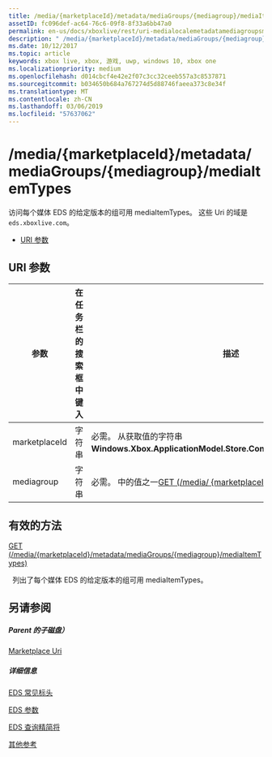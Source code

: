 ```yaml
---
title: /media/{marketplaceId}/metadata/mediaGroups/{mediagroup}/mediaItemTypes
assetID: fc096def-ac64-76c6-09f8-8f33a6bb47a0
permalink: en-us/docs/xboxlive/rest/uri-medialocalemetadatamediagroupsmediaitemtypes.html
description: " /media/{marketplaceId}/metadata/mediaGroups/{mediagroup}/mediaItemTypes"
ms.date: 10/12/2017
ms.topic: article
keywords: xbox live, xbox, 游戏, uwp, windows 10, xbox one
ms.localizationpriority: medium
ms.openlocfilehash: d014cbcf4e42e2f07c3cc32ceeb557a3c8537871
ms.sourcegitcommit: b034650b684a767274d5d88746faeea373c8e34f
ms.translationtype: MT
ms.contentlocale: zh-CN
ms.lasthandoff: 03/06/2019
ms.locfileid: "57637062"
---
```

# <a name="mediamarketplaceidmetadatamediagroupsmediagroupmediaitemtypes"></a>/media/{marketplaceId}/metadata/mediaGroups/{mediagroup}/mediaItemTypes
访问每个媒体 EDS 的给定版本的组可用 mediaItemTypes。 这些 Uri 的域是`eds.xboxlive.com`。
 
  * [URI 参数](#ID4EV)
 
<a id="ID4EV"></a>

 
## <a name="uri-parameters"></a>URI 参数
 
| 参数| 在任务栏的搜索框中键入| 描述| 
| --- | --- | --- | 
| marketplaceId| 字符串| 必需。 从获取值的字符串<b>Windows.Xbox.ApplicationModel.Store.Configuration.MarketplaceId</b>。| 
| mediagroup| 字符串| 必需。 中的值之一[GET (/media/ {marketplaceId} / 元数据/mediaGroups)](uri-medialocalemetadatamediagroupsget.md)。| 
  
<a id="ID4EBC"></a>

 
## <a name="valid-methods"></a>有效的方法

[GET (/media/{marketplaceId}/metadata/mediaGroups/{mediagroup}/mediaItemTypes)](uri-medialocalemetadatamediagroupsmediaitemtypesget.md)

&nbsp;&nbsp;列出了每个媒体 EDS 的给定版本的组可用 mediaItemTypes。
 
<a id="ID4ELC"></a>

 
## <a name="see-also"></a>另请参阅
 
<a id="ID4ENC"></a>

 
##### <a name="parent"></a>Parent 的子磁盘） 

[Marketplace Uri](atoc-reference-marketplace.md)

  
<a id="ID4EXC"></a>

 
##### <a name="further-information"></a>详细信息 

[EDS 常见标头](../../additional/edscommonheaders.md)

 [EDS 参数](../../additional/edsparameters.md)

 [EDS 查询精简将](../../additional/edsqueryrefiners.md)

 [其他参考](../../additional/atoc-xboxlivews-reference-additional.md)

   
